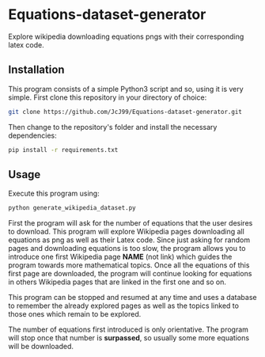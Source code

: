 # Equations-dataset-generator
Explore wikipedia downloading equations pngs with their corresponding latex code.

## Installation
This program consists of a simple Python3 script and so, using it is very simple. First clone this repository in your directory of choice:

```bash
git clone https://github.com/JcJ99/Equations-dataset-generator.git
```

Then change to the repository's folder and install the necessary dependencies:

```bash
pip install -r requirements.txt
```

## Usage
Execute this program using:

```bash
python generate_wikipedia_dataset.py
```

First the program will ask for the number of equations that the user desires to download. This program will explore Wikipedia pages downloading all equations as png as well as their Latex code. Since just asking for random pages and downloading equations is too slow, the program allows you to introduce one first Wikipedia page **NAME** (not link) which guides the program towards more mathematical topics. Once all the equations of this first page are downloaded, the program will continue looking for equations in others Wikipedia pages that are linked in the first one and so on.

This program can be stopped and resumed at any time and uses a database to remember the already explored pages as well as the topics linked to those ones which remain to be explored.

The number of equations first introduced is only orientative. The program will stop once that number is **surpassed**, so usually some more equations will be downloaded.